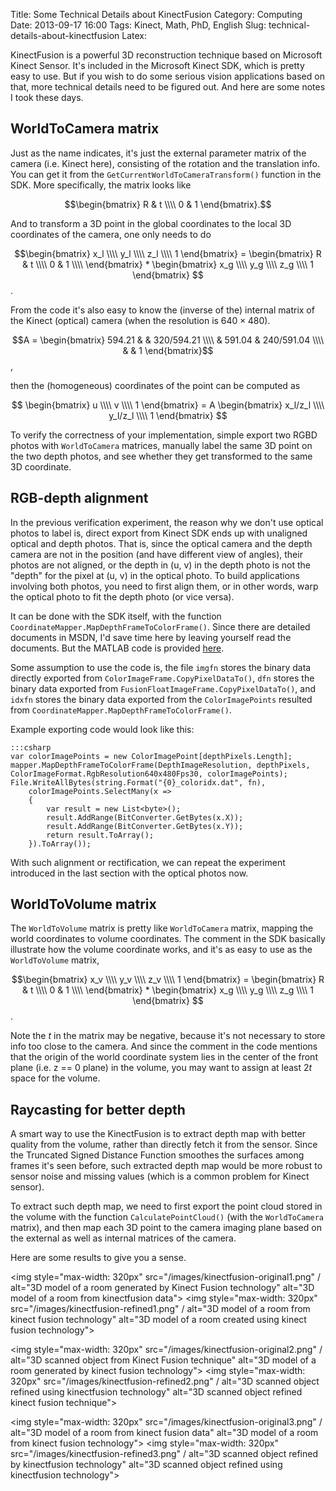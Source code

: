 Title: Some Technical Details about KinectFusion
Category: Computing
Date: 2013-09-17 16:00
Tags: Kinect, Math, PhD, English
Slug: technical-details-about-kinectfusion
Latex:

KinectFusion is a powerful 3D reconstruction technique based on Microsoft Kinect Sensor.
It's included in the Microsoft Kinect SDK, which is pretty easy to use. 
But if you wish to do some serious vision applications based on that, more technical details need to be figured out.
And here are some notes I took these days.

## WorldToCamera matrix

Just as the name indicates, it's just the external parameter matrix of the camera (i.e. Kinect here), consisting of the rotation and the translation info.
You can get it from the `GetCurrentWorldToCameraTransform()` function in the SDK.
More specifically, the matrix looks like

$$\begin{bmatrix} R & t \\\\ 0 & 1 \end{bmatrix}.$$

And to transform a 3D point in the global coordinates to the local 3D coordinates of the camera, one only needs to do

$$\begin{bmatrix} x_l \\\\ y_l \\\\ z_l \\\\ 1 \end{bmatrix} = \begin{bmatrix} R & t \\\\ 0 & 1 \\\\ \end{bmatrix} * \begin{bmatrix} x_g \\\\ y_g \\\\ z_g \\\\ 1 \end{bmatrix} $$.

From the code it's also easy to know the (inverse of the) internal matrix of the Kinect (optical) camera (when the resolution is $640 \times 480$).

$$A = \begin{bmatrix} 594.21 & & 320/594.21 \\\\ & 591.04 & 240/591.04 \\\\ & & 1 \end{bmatrix}$$,

then the (homogeneous) coordinates of the point can be computed as

$$ \begin{bmatrix} u \\\\ v \\\\ 1 \end{bmatrix} = A \begin{bmatrix} x_l/z_l \\\\ y_l/z_l \\\\ 1 \end{bmatrix} $$

To verify the correctness of your implementation, simple export two RGBD photos with `WorldToCamera` matrices, manually label the same 3D point on the two depth photos, and see whether they get transformed to the same 3D coordinate. 

## RGB-depth alignment

In the previous verification experiment, the reason why we don't use optical photos to label is, direct export from Kinect SDK ends up with unaligned optical and depth photos.
That is, since the optical camera and the depth camera are not in the position (and have different view of angles), their photos are not aligned, or the depth in (u, v) in the depth photo is not the "depth" for the pixel at (u, v) in the optical photo.
To build applications involving both photos, you need to first align them, or in other words, warp the optical photo to fit the depth photo (or vice versa).

It can be done with the SDK itself, with the function `CoordinateMapper.MapDepthFrameToColorFrame()`.
Since there are detailed documents in MSDN, I'd save time here by leaving yourself read the documents.
But the MATLAB code is provided [here](https://gist.github.com/grapeot/6599423).

Some assumption to use the code is, the file `imgfn` stores the binary data directly exported from `ColorImageFrame.CopyPixelDataTo()`, `dfn` stores the binary data exported from `FusionFloatImageFrame.CopyPixelDataTo()`, and `idxfn` stores the binary data exported from the `ColorImagePoints` resulted from `CoordinateMapper.MapDepthFrameToColorFrame()`.

Example exporting code would look like this:

    :::csharp
    var colorImagePoints = new ColorImagePoint[depthPixels.Length];
    mapper.MapDepthFrameToColorFrame(DepthImageResolution, depthPixels, ColorImageFormat.RgbResolution640x480Fps30, colorImagePoints);
    File.WriteAllBytes(string.Format("{0}_coloridx.dat", fn),
        colorImagePoints.SelectMany(x =>
        {
            var result = new List<byte>();
            result.AddRange(BitConverter.GetBytes(x.X));
            result.AddRange(BitConverter.GetBytes(x.Y));
            return result.ToArray();
        }).ToArray());

With such alignment or rectification, we can repeat the experiment introduced in the last section with the optical photos now.

## WorldToVolume matrix

The `WorldToVolume` matrix is pretty like `WorldToCamera` matrix, mapping the world coordinates to volume coordinates.
The comment in the SDK basically illustrate how the volume coordinate works, and it's as easy to use as the `WorldToVolume` matrix,

$$\begin{bmatrix} x_v \\\\ y_v \\\\ z_v \\\\ 1 \end{bmatrix} = \begin{bmatrix} R & t \\\\ 0 & 1 \\\\ \end{bmatrix} * \begin{bmatrix} x_g \\\\ y_g \\\\ z_g \\\\ 1 \end{bmatrix} $$.

Note the $t$ in the matrix may be negative, because it's not necessary to store info too close to the camera.
And since the comment in the code mentions that the origin of the world coordinate system lies in the center of the front plane (i.e. z == 0 plane) in the volume, you may want to assign at least $2t$ space for the volume.

## Raycasting for better depth

A smart way to use the KinectFusion is to extract depth map with better quality from the volume, rather than directly fetch it from the sensor.
Since the Truncated Signed Distance Function smoothes the surfaces among frames it's seen before, such extracted depth map would be more robust to sensor noise and missing values (which is a common problem for Kinect sensor).

To extract such depth map, we need to first export the point cloud stored in the volume with the function `CalculatePointCloud()` (with the `WorldToCamera` matrix), and then map each 3D point to the camera imaging plane based on the external as well as internal matrices of the camera.

Here are some results to give you a sense.

<img style="max-width: 320px" src="/images/kinectfusion-original1.png" / alt="3D model of a room generated by Kinect Fusion technology" alt="3D model of a room from kinectfusion data">
<img style="max-width: 320px" src="/images/kinectfusion-refined1.png" / alt="3D model of a room from kinect fusion technology" alt="3D model of a room created using kinect fusion technology">

<img style="max-width: 320px" src="/images/kinectfusion-original2.png" / alt="3D scanned object from Kinect Fusion technique" alt="3D model of a room generated by kinect fusion technology">
<img style="max-width: 320px" src="/images/kinectfusion-refined2.png" / alt="3D scanned object refined using kinectfusion technology" alt="3D scanned object refined kinect fusion technique">

<img style="max-width: 320px" src="/images/kinectfusion-original3.png" / alt="3D model of a room from kinect fusion data" alt="3D model of a room from kinect fusion technology">
<img style="max-width: 320px" src="/images/kinectfusion-refined3.png" / alt="3D scanned object refined by kinectfusion technology" alt="3D scanned object refined using kinectfusion technology">